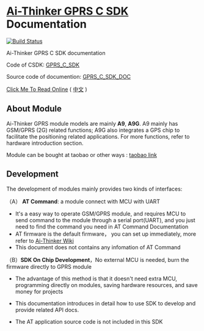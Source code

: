 [Ai-Thinker GPRS C SDK](https://github.com/Ai-Thinker-Open/GPRS-C-SDK) Documentation
======

[![Build Status](https://travis-ci.org/Ai-Thinker-Open/GPRS_C_SDK_DOC.svg?branch=en)](https://travis-ci.org/Ai-Thinker-Open/GPRS_C_SDK_DOC)

Ai-Thinker GPRS C SDK documentation


Code of CSDK: [GPRS_C_SDK](https://github.com/Ai-Thinker-Open/GPRS-C-SDK)

Source code of documention: [GPRS_C_SDK_DOC](https://github.com/Ai-Thinker-Open/GPRS_C_SDK_DOC)

[Click Me To Read Online](https://ai-thinker-open.github.io/GPRS_C_SDK_DOC/en) ( [中文](https://ai-thinker-open.github.io/GPRS_C_SDK_DOC/zh) )




## About Module

Ai-Thinker GPRS module models are mainly **A9**, **A9G**.
A9 mainly has GSM/GPRS (2G) related functions; A9G also integrates a GPS chip to facilitate the positioning related applications. For more functions, refer to hardware introduction section.

Module can be bought at taobao or other ways : [taobao link](https://anxinke.taobao.com/category-1303500786.htm?spm=2013.1.w5002-16491372996.5.3c354c53OwDR7Y&search=y&catName=GPRS%C4%A3%D7%E9%C7%F8)

## Development

The development of modules mainly provides two kinds of interfaces:

（A） **AT Command**: a module connect with  MCU with UART
   * It's a easy way to operate GSM/GPRS module, and requires MCU to send command to the module through a serial port(UART), and you just need to find the command you need in AT Command Documentation
   * AT firmware is the default firmware， you can set up immediately, more refer to [Ai-Thinker Wiki](http://wiki.ai-thinker.com/gprs)
   * This document does not contains any infomation of AT Command

（B）**SDK On Chip Development**，No external MCU is needed, burn the firmware directly to GPRS module

* The advantage of this method is that it doesn't need extra MCU, programming directly on modules, saving hardware resources, and save money for projects

* This documentation introduces in detail how to use SDK to develop and provide related API docs.

* The AT application source code is not included in this SDK

